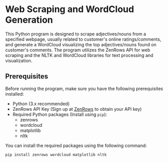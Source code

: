 # Web Scraping and WordCloud Generation

This Python program is designed to scrape adjectives/nouns from a specified webpage, usually related to customer's online ratings/comments, and generate a WordCloud visualizing the top adjectives/nouns found on customer's comments. The program utilizes the ZenRows API for web scraping and the NLTK and WordCloud libraries for text processing and visualization.

## Prerequisites

Before running the program, make sure you have the following prerequisites installed:

- Python (3.x recommended)
- ZenRows API Key (Sign up at [ZenRows](https://zenrows.com/) to obtain your API key)
- Required Python packages (Install using `pip`):
  - zenrows
  - wordcloud
  - matplotlib
  - nltk

You can install the required packages using the following command:

```bash
pip install zenrows wordcloud matplotlib nltk
